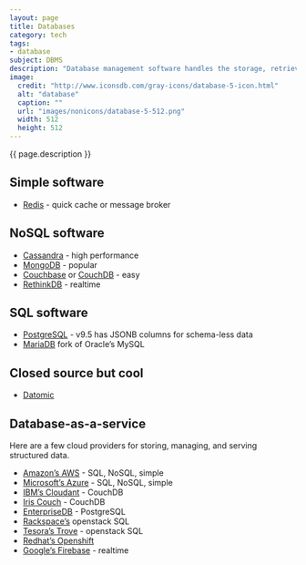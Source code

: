 ```yaml
---
layout: page
title: Databases
category: tech
tags:
- database
subject: DBMS
description: "Database management software handles the storage, retrieval, and updating of data."
image:
  credit: "http://www.iconsdb.com/gray-icons/database-5-icon.html"
  alt: "database"
  caption: ""
  url: "images/nonicons/database-5-512.png"
  width: 512
  height: 512
---
```


{{ page.description }}

Simple software
------
* [Redis](http://redis.io/) - quick cache or message broker

NoSQL software
-----
* [Cassandra](https://cassandra.apache.org/) - high performance
* [MongoDB](https://docs.mongodb.com/manual/) - popular
* [Couchbase](http://www.couchbase.com/couchbase-vs-couchdb) or [CouchDB](https://couchdb.apache.org/) - easy
* [RethinkDB](https://www.rethinkdb.com/) - realtime

SQL software
-----
* [PostgreSQL](https://www.postgresql.org/) - v9.5 has JSONB columns for schema-less data
* [MariaDB](https://mariadb.org/) fork of Oracle’s MySQL

Closed source but cool
------
* [Datomic](http://www.datomic.com/)

Database-as-a-service
---------------------

Here are a few cloud providers for storing, managing, and serving structured data.

* [Amazon’s AWS](https://aws.amazon.com/running_databases/) - SQL, NoSQL, simple
* [Microsoft’s Azure](https://azure.microsoft.com/en-us/services/sql-database/) - SQL, NoSQL, simple
* [IBM’s Cloudant](https://cloudant.com/) - CouchDB
* [Iris Couch](http://www.iriscouch.com/service) - CouchDB
* [EnterpriseDB](http://www.enterprisedb.com/Cloud) - PostgreSQL
* [Rackspace’s](https://www.rackspace.com/en-us/cloud/databases) openstack SQL
* [Tesora’s Trove](http://www.tesora.com/what-is-trove/) - openstack SQL
* [Redhat’s Openshift](https://www.openshift.com/features/technologies.html#databases)
* [Google’s Firebase](https://firebase.google.com/docs/database/) - realtime
